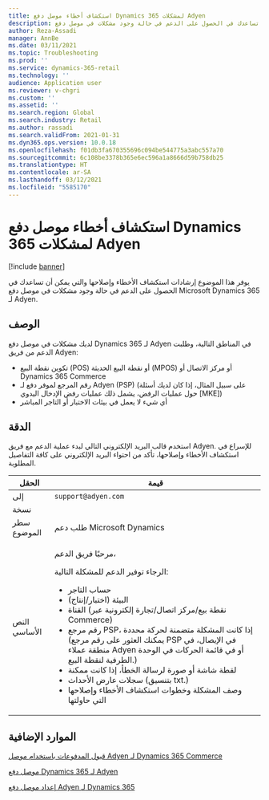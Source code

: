 ```yaml
---
title: استكشاف أخطاء موصل دفع Dynamics 365 لمشكلات Adyen
description: يوفر هذا الموضوع إرشادات استكشاف الأخطاء وإصلاحها والتي يمكن أن تساعدك في الحصول على الدعم في حالة وجود مشكلات في موصل دفع Microsoft Dynamics 365 لـ Adyen.
author: Reza-Assadi
manager: AnnBe
ms.date: 03/11/2021
ms.topic: Troubleshooting
ms.prod: ''
ms.service: dynamics-365-retail
ms.technology: ''
audience: Application user
ms.reviewer: v-chgri
ms.custom: ''
ms.assetid: ''
ms.search.region: Global
ms.search.industry: Retail
ms.author: rassadi
ms.search.validFrom: 2021-01-31
ms.dyn365.ops.version: 10.0.18
ms.openlocfilehash: f01db3fa670355696c094be544775a3abc557a70
ms.sourcegitcommit: 6c108be3378b365e6ec596a1a8666d59b758db25
ms.translationtype: HT
ms.contentlocale: ar-SA
ms.lasthandoff: 03/12/2021
ms.locfileid: "5585170"
---
```

# <a name="troubleshoot-dynamics-365-payment-connector-for-adyen-issues"></a>استكشاف أخطاء موصل دفع Dynamics 365 لمشكلات Adyen

[!include [banner](../../includes/banner.md)]

يوفر هذا الموضوع إرشادات استكشاف الأخطاء وإصلاحها والتي يمكن أن تساعدك في الحصول على الدعم في حالة وجود مشكلات في موصل دفع Microsoft Dynamics 365 لـ Adyen.

## <a name="description"></a>الوصف

لديك مشكلات في موصل دفع Dynamics 365 لـ Adyen في المناطق التالية، وطلبت الدعم من فريق Adyen:

- تكوين نقطة البيع (POS) أو نقطة البيع الحديثة (MPOS) أو مركز الاتصال أو Dynamics 365 Commerce
- رقم المرجع لموفر دفع لـ Adyen (PSP) (على سبيل المثال، إذا كان لديك أسئلة حول عمليات الرفض، يشمل ذلك عمليات رفض الإدخال اليدوي \[MKE\])
- أي شيء لا يعمل في بيئات الاختبار أو التاجر المباشر

## <a name="resolution"></a>الدقة

استخدم قالب البريد الإلكتروني التالي لبدء عملية الدعم مع فريق Adyen. للإسراع في استكشاف الأخطاء وإصلاحها، تأكد من احتواء البريد الإلكتروني على كافة التفاصيل المطلوبة.

| الحقل        | قيمة |
|--------------|-------|
| إلى           | `support@adyen.com` |
| نسخة           | |
| سطر الموضوع | طلب دعم Microsoft Dynamics |
| النص الأساسي         | <p>مرحبًا فريق الدعم،</p><p>الرجاء توفير الدعم للمشكلة التالية:</p><ul><li>حساب التاجر</li><li>البيئة (اختبار/إنتاج)</li><li>القناة (نقطة بيع/مركز اتصال/تجارة إلكترونية عبر Commerce)</li><li>رقم مرجع PSP، إذا كانت المشكلة متضمنة لحركة محددة (يمكنك العثور على رقم مرجع PSP في الإيصال، في منطقة عملاء Adyen أو في قائمة الحركات في الوحدة الطرفية لنقطة البيع.)</li><li>لقطة شاشة أو صورة لرسالة الخطأ، إذا كانت ممكنة</li><li>سجلات عارض الأحداث (بتنسيق txt.)</li><li>وصف المشكلة وخطوات استكشاف الأخطاء وإصلاحها التي حاولتها</li></ul> |

## <a name="additional-resources"></a>الموارد الإضافية

[قبول المدفوعات باستخدام موصل Adyen لـ Dynamics 365 Commerce](https://www.adyen.com/partners/dynamics-365-commerce)

[موصل دفع Dynamics 365 لـ Adyen](../dev-itpro/adyen-connector.md)

[إعداد موصل دفع Adyen لـ Dynamics 365](https://docs.adyen.com/plugins/microsoft-dynamics)
